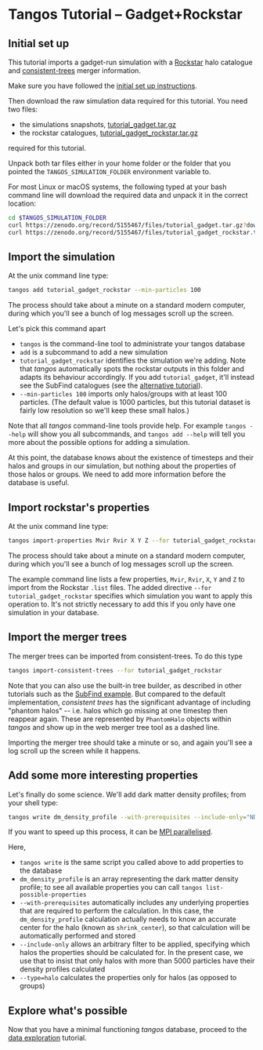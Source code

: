 Tangos Tutorial – Gadget+Rockstar
=================================

Initial set up
--------------

This tutorial imports a gadget-run simulation with a [Rockstar](https://bitbucket.org/gfcstanford/rockstar/)
halo catalogue and [consistent-trees](https://bitbucket.org/pbehroozi/consistent-trees) merger information.

Make sure you have followed the [initial set up instructions](index.md).

Then download the raw simulation data
required for this tutorial. You need two files:

 - the simulations snapshots, [tutorial_gadget.tar.gz](https://zenodo.org/record/5155467/files/tutorial_gadget.tar.gz?download=1)
 - the rockstar catalogues, [tutorial_gadget_rockstar.tar.gz](https://zenodo.org/record/5155467/files/tutorial_gadget_rockstar.tar.gz?download=1)

required for this tutorial.

Unpack both tar files either in your home folder or the folder that you pointed the `TANGOS_SIMULATION_FOLDER` environment
variable to.

For most Linux or macOS systems, the following typed at your bash command line will download the required data and
unpack it in the correct location:

```bash
cd $TANGOS_SIMULATION_FOLDER
curl https://zenodo.org/record/5155467/files/tutorial_gadget.tar.gz?download=1 | tar -xz
curl https://zenodo.org/record/5155467/files/tutorial_gadget_rockstar.tar.gz?download=1 | tar -xz
```

Import the simulation
---------------------

At the unix command line type:

```bash
tangos add tutorial_gadget_rockstar --min-particles 100
```

The process should take about a minute on a standard modern computer, during which you'll see a bunch of log messages
scroll up the screen.

 Let's pick this command apart

  * `tangos` is the command-line tool to administrate your tangos database
  * `add` is a subcommand to add a new simulation
  * `tutorial_gadget_rockstar` identifies the simulation we're adding. Note that _tangos_ automatically spots the
    rockstar outputs in this folder and adapts its behaviour accordingly. If you add `tutorial_gadget`, it'll instead
    see the SubFind catalogues (see the [alternative tutorial](first_steps_gadget+subfind.md)).
  * `--min-particles 100` imports only halos/groups with at least 100 particles.
  (The default value is 1000 particles, but this tutorial dataset is fairly low resolution so we'll keep these small halos.)


Note that all _tangos_ command-line tools provide help. For example `tangos --help` will show you all subcommands, and `tangos add --help` will tell you more about the possible options for adding a simulation.

At this point, the database knows about the existence of timesteps and their halos and groups in our simulation, but nothing about the properties of those halos or groups. We need to add more information before the database is useful.


Import rockstar's properties
---------------------------

At the unix command line type:

```bash
tangos import-properties Mvir Rvir X Y Z --for tutorial_gadget_rockstar
```

The process should take about a minute on a standard modern computer, during which you'll see a bunch of log messages scroll up the screen.

The example command line lists a few properties, `Mvir`, `Rvir`, `X`, `Y` and `Z` to import from
the Rockstar `.list` files. The added directive
`--for tutorial_gadget_rockstar` specifies which simulation you want to apply this operation to. It's not strictly
necessary to add this if you only have one simulation in your database.

Import the merger trees
-------------------------

The merger trees can be imported from consistent-trees.  To do this type

```bash
tangos import-consistent-trees --for tutorial_gadget_rockstar
```

Note that you can also use the built-in tree builder, as described in other tutorials such as the
[SubFind example](first_steps_gadget+subfind.md). But compared to the default implementation, _consistent
trees_ has the significant advantage of including "phantom halos" -- i.e. halos which go missing at one
timestep then reappear again. These are represented by `PhantomHalo` objects within _tangos_ and show up
in the web merger tree tool as a dashed line.

Importing the merger tree should take a minute or so,  and again you'll see a log scroll
up the screen while it happens.


Add some more interesting properties
------------------------------------

Let's finally do some science. We'll add dark matter density profiles; from your shell type:

```bash
tangos write dm_density_profile --with-prerequisites --include-only="NDM()>5000" --type=halo --for tutorial_gadget_rockstar
```

If you want to speed up this process, it can be [MPI parallelised](mpi.md).

Here,
 * `tangos write` is the same script you called above to add properties to the database
 * `dm_density_profile` is an array representing the dark matter density profile; to see all available properties
   you can call `tangos list-possible-properties`
 * `--with-prerequisites` automatically includes  any underlying properties that are required to perform the calculation. In this case,
   the `dm_density_profile` calculation actually needs to know an accurate center for the halo (known as `shrink_center`),
   so that calculation will be automatically performed and stored
 * `--include-only` allows an arbitrary filter to be applied, specifying which halos the properties should be calculated
   for. In the present case, we use that to insist that only halos with more than 5000 particles have their density profiles
   calculated
 * `--type=halo` calculates the properties only for halos (as opposed to groups)



Explore what's possible
-----------------------

Now that you have a minimal functioning _tangos_ database, proceed to the [data exploration](data_exploration.md) tutorial.
